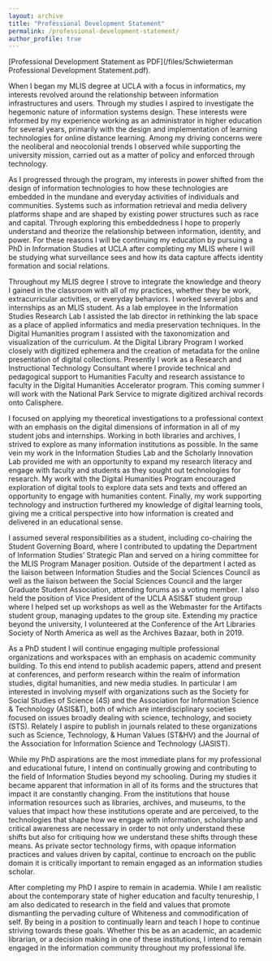 ```yaml
---
layout: archive
title: "Professional Development Statement"
permalink: /professional-development-statement/
author_profile: true
---
```


[Professional Development Statement as PDF](/files/Schwieterman Professional Development Statement.pdf).

When I began my MLIS degree at UCLA with a focus in informatics, my interests revolved around the relationship between information infrastructures and users. Through my studies I aspired to investigate the hegemonic nature of information systems design. These interests were informed by my experience working as an administrator in higher education for several years, primarily with the design and implementation of learning technologies for online distance learning. Among my driving concerns were the neoliberal and neocolonial trends I observed while supporting the university mission, carried out as a matter of policy and enforced through technology.

As I progressed through the program, my interests in power shifted from the design of information technologies to how these technologies are embedded in the mundane and everyday activities of individuals and communities. Systems such as information retrieval and media delivery platforms shape and are shaped by existing power structures such as race and capital. Through exploring this embeddedness I hope to properly understand and theorize the relationship between information, identity, and power. For these reasons I will be continuing my education by pursuing a PhD in Information Studies at UCLA after completing my MLIS where I will be studying what surveillance sees and how its data capture affects identity formation and social relations.

Throughout my MLIS degree I strove to integrate the knowledge and theory I gained in the classroom with all of my practices, whether they be work, extracurricular activities, or everyday behaviors. I worked several jobs and internships as an MLIS student. As a lab employee in the Information Studies Research Lab I assisted the lab director in rethinking the lab space as a place of applied informatics and media preservation techniques. In the Digital Humanities program I assisted with the taxonomization and visualization of the curriculum. At the Digital Library Program I worked closely with digitized ephemera and the creation of metadata for the online presentation of digital collections. Presently I work as a Research and Instructional Technology Consultant where I provide technical and pedagogical support to Humanities Faculty and research assistance to faculty in the Digital Humanities Accelerator program. This coming summer I will work with the National Park Service to migrate digitized archival records onto Calisphere.

I focused on applying my theoretical investigations to a professional context with an emphasis on the digital dimensions of information in all of my student jobs and internships. Working in both libraries and archives, I strived to explore as many information institutions as possible. In the same vein my work in the Information Studies Lab and the Scholarly Innovation Lab provided me with an opportunity to expand my research literacy and engage with faculty and students as they sought out technologies for research. My work with the Digital Humanities Program encouraged exploration of digital tools to explore data sets and texts and offered an opportunity to engage with humanities content. Finally, my work supporting technology and instruction furthered my knowledge of digital learning tools, giving me a critical perspective into how information is created and delivered in an educational sense.

I assumed several responsibilities as a student, including co-chairing the Student Governing Board, where I contributed to updating the Department of Information Studies’ Strategic Plan and served on a hiring committee for the MLIS Program Manager position. Outside of the department I acted as the liaison between Information Studies and the Social Sciences Council as well as the liaison between the Social Sciences Council and the larger Graduate Student Association, attending forums as a voting member. I also held the position of Vice President of the UCLA ASIS&T student group where I helped set up workshops as well as the Webmaster for the Artifacts student group, managing updates to the group site. Extending my practice beyond the university, I volunteered at the Conference of the Art Libraries Society of North America as well as the Archives Bazaar, both in 2019.

As a PhD student I will continue engaging multiple professional organizations and workspaces with an emphasis on academic community building. To this end intend to publish academic papers, attend and present at conferences, and perform research within the realm of information studies, digital humanities, and new media studies. In particular I am interested in involving myself with organizations such as the Society for Social Studies of Science (4S) and the Association for Information Science & Technology (ASIS&T), both of which are interdisciplinary societies focused on issues broadly dealing with science, technology, and society (STS). Relately I aspire to publish in journals related to these organizations such as 
Science, Technology, & Human Values (ST&HV) and the Journal of the Association for Information Science and Technology (JASIST).

While my PhD aspirations are the most immediate plans for my professional and educational future, I intend on continually growing and contributing to the field of Information Studies beyond my schooling. During my studies it became apparent that information in all of its forms and the structures that impact it are constantly changing. From the institutions that house information resources such as libraries, archives, and museums, to the values that impact how these institutions operate and are perceived, to the technologies that shape how we engage with information, scholarship and critical awareness are necessary in order to not only understand these shifts but also for critiquing how we understand these shifts through these means. As private sector technology firms, with opaque information practices and values driven by capital, continue to encroach on the public domain it is critically important to remain engaged as an information studies scholar.

After completing my PhD I aspire to remain in academia. While I am realistic about the contemporary state of higher education and faculty tenureship, I am also dedicated to research in the field and values that promote dismantling the pervading culture of Whiteness and commodification of self. By being in a position to continually learn and teach I hope to continue striving towards these goals. Whether this be as an academic, an academic librarian, or a decision making in one of these institutions, I intend to remain engaged in the information community throughout my professional life.
